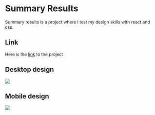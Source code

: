 # Summary Results

Summary results is a project where I test my design skills with react and css.

## Link

Here is the [link](https://summary-result.web.app) to the project

## Desktop design

[![](http://imgfz.com/i/nbz2jrQ.png)](http://imgfz.com/i/nbz2jrQ.png)

## Mobile design

[![](http://imgfz.com/i/GdNWmTu.png)](http://imgfz.com/i/GdNWmTu.png)
